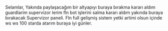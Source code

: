 Selamlar, Yakında paylaşacağım bir altyapıyı buraya bırakma kararı aldım guardlarim supervizor lerim fln bot işlerini salma kararı aldım yakında buraya bırakacak Supervizor paneli. Fln full gelişmiş sistem yetki artimi olsun içinde ws ws 100 starda atarım buraya iyi günler. 
